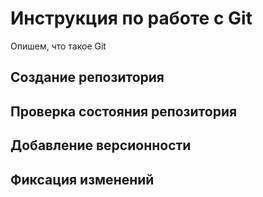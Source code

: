 # Инструкция по работе с Git

Опишем, что такое Git

## Создание репозитория

## Проверка состояния репозитория

## Добавление версионности

## Фиксация изменений